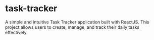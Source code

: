 # task-tracker
A simple and intuitive Task Tracker application built with ReactJS. This project allows users to create, manage, and track their daily tasks effectively.

